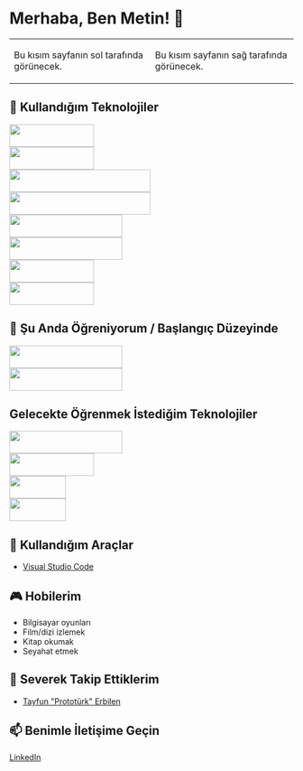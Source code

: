 # Merhaba, Ben Metin! 👋

<table>
<tr>
<td>

Bu kısım sayfanın sol tarafında görünecek.

</td>
<td>

Bu kısım sayfanın sağ tarafında görünecek.

</td>
</tr>
</table>


## 🚀 Kullandığım Teknolojiler

<img src="https://img.shields.io/badge/HTML-5-orange?style=flat&logo=html5" width="150" height="40"> <br>
<img src="https://img.shields.io/badge/CSS-3-blue?style=flat&logo=css3" width="150" height="40"> <br>
<img src="https://img.shields.io/badge/Tailwind%20CSS-Latest-blue?style=flat&logo=tailwind-css" width="250" height="40"> <br>
<img src="https://img.shields.io/badge/JavaScript-ES6+-yellow?style=flat&logo=javascript" width="250" height="40"> <br>
<img src="https://img.shields.io/badge/React-Latest-blue?style=flat&logo=react" width="200" height="40"> <br>
<img src="https://img.shields.io/badge/Node.js-Latest-green?style=flat&logo=node.js" width="200" height="40"> <br>
<img src="https://img.shields.io/badge/MongoDB-green?style=flat&logo=mongodb" width="150" height="40"> <br>
<img src="https://img.shields.io/badge/VSCode-blue?style=flat&logo=visual-studio-code" width="150" height="40">

## 🌱 Şu Anda Öğreniyorum / Başlangıç Düzeyinde 

<img src="https://img.shields.io/badge/React-Latest-blue?style=flat&logo=react" width="200" height="40"> <br>
<img src="https://img.shields.io/badge/Node.js-Latest-green?style=flat&logo=node.js" width="200" height="40"> <br>

## Gelecekte Öğrenmek İstediğim Teknolojiler

<img src="https://img.shields.io/badge/TypeScript-blue?style=flat&logo=typescript&logoColor=white" width="200" height="40"> <br>
<img src="https://img.shields.io/badge/Next.js-black?style=flat&logo=next.js" width="150" height="40"> <br>
<img src="https://img.shields.io/badge/GSAP-green?style=flat&logo=greensock&logoColor=white" width="100" height="40"> <br>
<img src="https://img.shields.io/badge/Tree.js-brown?style=flat&logo=tree&logoColor=white" width="100" height="40"> <br>


## 🔧 Kullandığım Araçlar

- [Visual Studio Code](https://code.visualstudio.com/)

## 🎮 Hobilerim

- Bilgisayar oyunları
- Film/dizi izlemek
- Kitap okumak
- Seyahat etmek

## 👑 Severek Takip Ettiklerim
- [Tayfun "Prototürk" Erbilen](https://github.com/tayfunerbilen)

## 📫 Benimle İletişime Geçin

[LinkedIn](https://www.linkedin.com/in/nuh-metin-karabulut-73441b265/)

